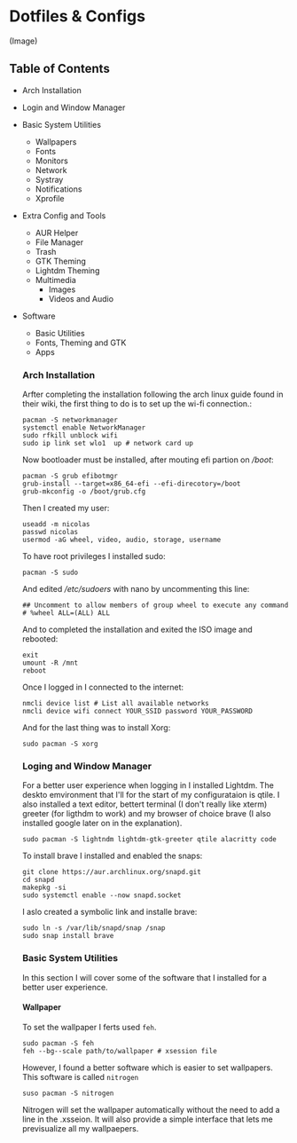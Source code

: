 # Dotfiles & Configs
(Image)

## Table of Contents
* Arch Installation
* Login and Window Manager
* Basic System Utilities
  * Wallpapers
  * Fonts
  * Monitors
  * Network
  * Systray
  * Notifications
  * Xprofile
* Extra Config and Tools
  * AUR Helper
  * File Manager
  * Trash
  * GTK Theming
  * Lightdm Theming
  * Multimedia
    * Images
    * Videos and Audio
* Software
  * Basic Utilities
  * Fonts, Theming and GTK
  * Apps
  
  ### Arch Installation
  Arfter completing the installation following the arch linux guide found in their wiki, the first thing to do is to set up the wi-fi connection.:
  ```
  pacman -S networkmanager
  systemctl enable NetworkManager
  sudo rfkill unblock wifi
  sudo ip link set wlo1  up # network card up
  ```
  
  Now bootloader must be installed, after mouting efi partion on */boot*:
  ```
  pacman -S grub efibotmgr
  grub-install --target=x86_64-efi --efi-direcotory=/boot
  grub-mkconfig -o /boot/grub.cfg
  ```
  
  Then I created my user:
  ```
  useadd -m nicolas
  passwd nicolas
  usermod -aG wheel, video, audio, storage, username
  ```
  
  To have root privileges I installed sudo:
  ```
  pacman -S sudo
  ```
  And edited */etc/sudoers* with nano by uncommenting this line:
  ```
  ## Uncomment to allow members of group wheel to execute any command
  # %wheel ALL=(ALL) ALL
  ```
  
  And to completed the installation and exited the ISO image and rebooted:
  ```
  exit
  umount -R /mnt
  reboot
  ```
  
  Once I logged in I connected to the internet:
  ```
  nmcli device list # List all available networks
  nmcli device wifi connect YOUR_SSID password YOUR_PASSWORD 
  ```
  
  And for the last thing was to install Xorg:
  ```
  sudo pacman -S xorg
  ```
  
  ### Loging and Window Manager
  For a better user experience when logging in I installed Lightdm. The deskto emvironment that I'll for the start of my configurataion is qtile. 
  I also installed a text editor, bettert terminal (I don't really like xterm) greeter (for ligthdm to work) and my browser of choice brave 
  (I also installed google later on in the explanation).
  ```
  sudo pacman -S lightndm lightdm-gtk-greeter qtile alacritty code
  ```
  
  To install brave I installed and enabled the snaps:
  ```
  git clone https://aur.archlinux.org/snapd.git
  cd snapd
  makepkg -si
  sudo systemctl enable --now snapd.socket
  ```
  
  I aslo created a symbolic link and installe brave:
  ```
  sudo ln -s /var/lib/snapd/snap /snap
  sudo snap install brave
  ```
  
  ### Basic System Utilities
  In this section I will cover some of the software that I installed for a better user experience.
  
  #### Wallpaper
  To set the wallpaper I ferts used `feh`. 
  ```
  sudo pacman -S feh
  feh --bg--scale path/to/wallpaper # xsession file
  ```
   However, I found a better software which is easier to set wallpapers. This software is called `nitrogen`
   ```
   suso pacman -S nitrogen
   ```
   
   Nitrogen will set the wallpaper automatically without the need to add a line in the .xsseion. It will also provide a simple interface 
   that lets me previsualize all my wallpaepers.
  
  
  
  
  
  
